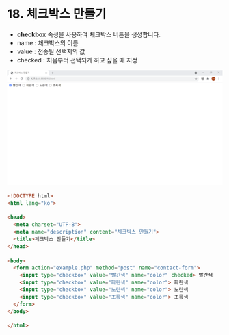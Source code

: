 # 18. 체크박스 만들기
- **checkbox** 속성을 사용하여 체크박스 버튼을 생성합니다.
- name : 체크박스의 이름
- value : 전송될 선택지의 값
- checked : 처음부터 선택되게 하고 싶을 때 지정   
  
![체크박스 만들기](img/18.png)
```html
<!DOCTYPE html>
<html lang="ko">

<head>
  <meta charset="UTF-8">
  <meta name="description" content="체크박스 만들기">
  <title>체크박스 만들기</title>
</head>

<body>
  <form action="example.php" method="post" name="contact-form">
    <input type="checkbox" value="빨간색" name="color" checked> 빨간색
    <input type="checkbox" value="파란색" name="color"> 파란색
    <input type="checkbox" value="노란색" name="color"> 노란색
    <input type="checkbox" value="초록색" name="color"> 초록색
  </form>
</body>

</html>
```